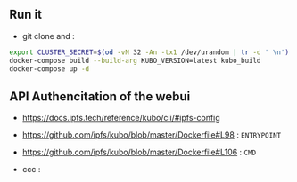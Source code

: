 ## Run it

* git clone and :

```bash
export CLUSTER_SECRET=$(od -vN 32 -An -tx1 /dev/urandom | tr -d ' \n')
docker-compose build --build-arg KUBO_VERSION=latest kubo_build
docker-compose up -d
```

## API Authencitation of the webui

* https://docs.ipfs.tech/reference/kubo/cli/#ipfs-config
* https://github.com/ipfs/kubo/blob/master/Dockerfile#L98 : `ENTRYPOINT`
* https://github.com/ipfs/kubo/blob/master/Dockerfile#L106 : `CMD`

* ccc : 

```bash

```
